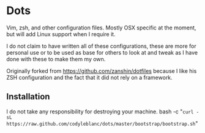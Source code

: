 Dots
====

Vim, zsh, and other configuration files. Mostly OSX specific at the moment, but will add Linux support when I require it.

I do not claim to have written all of these configurations, these are more for personal use or to be used as base for others to look at and tweak as I have done with these to make them my own.

Originally forked from https://github.com/zanshin/dotfiles because I like his ZSH configuration and the fact that it did not rely on a framework.

Installation
------------
I do not take any responsibility for destroying your machine.
bash -c "`curl -sL https://raw.github.com/codyleblanc/dots/master/bootstrap/bootstrap.sh`"